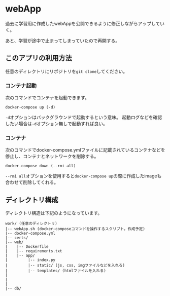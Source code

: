 # webApp

過去に学習用に作成したwebAppを公開できるように修正しながらアップしていく。

あと、学習が途中で止まってしまっていたので再開する。


## このアプリの利用方法

任意のディレクトリにリポジトリを`git clone`してください。

### コンテナ起動

次のコマンドでコンテナを起動できます。

```shell
docker-compose up (-d)
```

`-d`オプションはバックグラウンドで起動するという意味。
起動ログなどを確認したい場合は`-d`オプション無しで起動すれば良い。

### コンテナ

次のコマンドでdocker-compose.ymlファイルに記載されているコンテナなどを停止し、コンテナとネットワークを削除する。
```shell
docker-compose down (--rmi all)
```

`--rmi all`オプションを使用すると`docker-compose up`の際に作成したimageも合わせて削除してくれる。


## ディレクトリ構成

ディレクトリ構造は下記のようになっています。
```
work/ (任意のディレクトリ)
|-- webApp.sh (docker-composeコマンドを操作するスクリプト。作成予定)
|-- docker-compose.yml
|-- certs/
|-- web/
|    |-- Dockerfile
|    |-- requirements.txt
|    |-- app/
|         |-- index.py
|         |-- static/ (js, css, imgファイルなどを入れる)
|         |-- templates/ (htmlファイルを入れる)
|
|
|
|-- db/

```